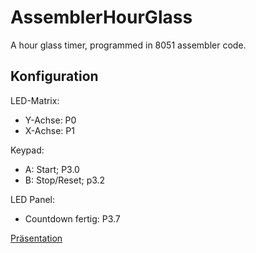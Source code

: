 # AssemblerHourGlass
A hour glass timer, programmed in 8051 assembler code.

## Konfiguration

LED-Matrix: 
- Y-Achse: P0
- X-Achse: P1

Keypad:
- A: Start; P3.0
- B: Stop/Reset; p3.2

LED Panel:
- Countdown fertig: P3.7

[Präsentation](https://docs.google.com/presentation/d/1JqyjsRu-vtbRlw4hiDC9VYVDrKwdI0j8HGyWvAPmC6o/edit?usp=sharing)


